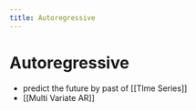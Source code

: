 ```yaml
---
title: Autoregressive
---
```


# Autoregressive
- predict the future by past of [[TIme Series]]
- [[Multi Variate AR]]










































































